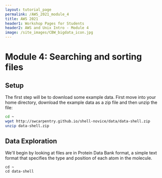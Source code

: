 ```yaml
---
layout: tutorial_page
permalink: /AWS_2021_module_4
title: AWS 2021
header1: Workshop Pages for Students
header2: AWS and Unix Intro - Module 4
image: /site_images/CBW_bigdata_icon.jpg
---
```


# Module 4: Searching and sorting files

## Setup

The first step will be to download some example data. First move into your home directory, download the example data as a zip file and then unzip the file:

```bash
cd ~
wget http://swcarpentry.github.io/shell-novice/data/data-shell.zip
unzip data-shell.zip
```

## Data Exploration

We'll begin by looking at files are in Protein Data Bank format, a simple text format that specifies the type and position of each atom in the molecule.

```
cd ~
cd data-shell
```

